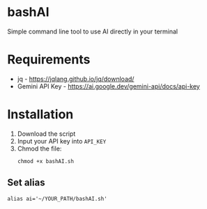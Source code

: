 # bashAI
Simple command line tool to use AI directly in your terminal

# Requirements
- jq - https://jqlang.github.io/jq/download/
- Gemini API Key - https://ai.google.dev/gemini-api/docs/api-key

# Installation

1. Download the script
2. Input your API key into `API_KEY`
3. Chmod the file:
   ```
   chmod +x bashAI.sh
   ```

## Set alias
```
alias ai='~/YOUR_PATH/bashAI.sh' 
```
